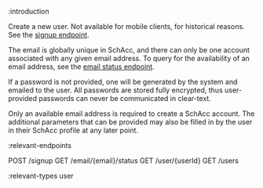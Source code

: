 :introduction

Create a new user. Not available for mobile clients, for historical reasons.
See the [signup endpoint](/endpoints/POST/signup/).

The email is globally unique in SchAcc, and there can only be
one account associated with any given email address. To query for the
availability of an email address, see the
[email status endpoint](/endpoints/GET/email/{email}/status/).

If a password is not provided, one will be generated by the system and emailed
to the user. All passwords are stored fully encrypted, thus user-provided
passwords can never be communicated in clear-text.

Only an available email address is required to create a SchAcc account. The
additional parameters that can be provided may also be filled in by the user in
their SchAcc profile at any later point.

:relevant-endpoints

POST /signup
GET /email/{email}/status
GET /user/{userId}
GET /users

:relevant-types user
